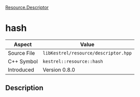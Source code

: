 [Resource.Descriptor](index)
# hash
| Aspect | Value |
| --- | --- |
| Source File | `libKestrel/resource/descriptor.hpp` |
| C++ Symbol | `kestrel::resource::hash` |
| Introduced | Version 0.8.0 |
## Description

